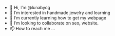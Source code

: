 - 👋 Hi, I’m @lunabycg
- 👀 I’m interested in handmade jewelry and learning 
- 🌱 I’m currently learning how to get my webpage 
- 💞️ I’m looking to collaborate on seo, website. 
- 📫 How to reach me ...

<!---
lunabycg/lunabycg is a ✨ special ✨ repository because its `README.md` (this file) appears on your GitHub profile.
You can click the Preview link to take a look at your changes.
--->
